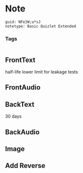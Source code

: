 # Note
```
guid: NFe}W;u*sJ
notetype: Basic Quizlet Extended
```

### Tags
```
```

## FrontText
half-life lower limit for leakage tests

## FrontAudio


## BackText
30 days

## BackAudio


## Image


## Add Reverse

